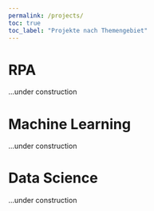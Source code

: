 ```yaml
---
permalink: /projects/
toc: true
toc_label: "Projekte nach Themengebiet"
---
```


# RPA
<p>...under construction</p>

# Machine Learning
<p>...under construction</p>

# Data Science
<p>...under construction</p>
